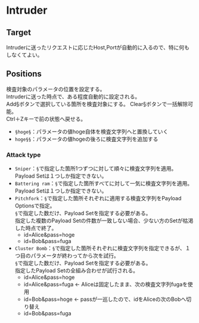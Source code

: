 # Intruder

## Target
Intruderに送ったリクエストに応じたHost,Portが自動的に入るので、特に何もしなくてよい。

## Positions
検査対象のパラメータの位置を設定する。  
Intruderに送った時点で、ある程度自動的に設定される。  
Add§ボタンで選択している箇所を検査対象にする。
Clear§ボタンで一括解除可能。  
Ctrl＋Zキーで前の状態へ戻せる。
- `§hoge§`：パラメータの値hoge自体を検査文字列へと置換していく
- `hoge§§`：パラメータの値hogeの後ろに検査文字列を追加する

### Attack type
- `Sniper`：`§`で指定した箇所1つずつに対して順々に検査文字列を適用。  
Payload Setは１つしか指定できない。
- `Battering ram`：`§`で指定した箇所すべてに対して一気に検査文字列を適用。  
Payload Setは１つしか指定できない。
- `Pitchfork`：`§`で指定した箇所それぞれに適用する検査文字列をPayload Optionsで指定。  
`§`で指定した数だけ、Payload Setを指定する必要がある。  
指定した複数のPayload Setの件数が一致しない場合、少ない方のSetが枯渇した時点で終了。
  - id=Alice&pass=hoge
  - id=Bob&pass=fuga 
- `Cluster Bomb`：`§`で指定した箇所それぞれに検査文字列を指定できるが、１つ目のパラメータが終わってから次を試行。  
`§`で指定した数だけ、Payload Setを指定する必要がある。  
指定したPayload Setの全組み合わせが試行される。
  - id=Alice&pass=hoge
  - id=Alice&pass=fuga <- Aliceは固定したまま、次の検査文字列fugaを使用
  - id=Bob&pass=hoge <- passが一巡したので、idをAliceの次のBobへ切り替え
  - id=Bob&pass=fuga



